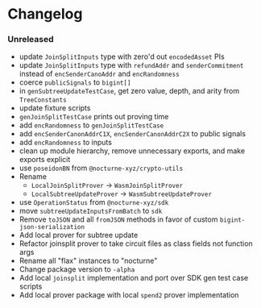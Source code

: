 # Changelog

### Unreleased

- update `JoinSplitInputs` type with zero'd out `encodedAsset` PIs
- update `JoinSplitInputs` type with `refundAddr` and `senderCommitment` instead of `encSenderCanoAddr` and `encRandomness`
- coerce `publicSignals` to `bigint[]`
- in `genSubtreeUpdateTestCase`, get zero value, depth, and arity from `TreeConstants`
- update fixture scripts
- `genJoinSplitTestCase` prints out proving time
- add `encRandomness` to `genJoinSplitTestCase`
- add `encSenderCanonAddrC1X`, `encSenderCanonAddrC2X` to public signals
- add `encRandomness` to inputs
- clean up module hierarchy, remove unnecessary exports, and make exports explicit
- use `poseidonBN` from `@nocturne-xyz/crypto-utils`
- Rename 
	- `LocalJoinSplitProver` -> `WasmJoinSplitProver`
	- `LocalSubtreeUpdateProver` -> `WasmSubtreeUpdateProver`
- use `OperationStatus` from `@nocturne-xyz/sdk`
- move `subtreeUpdateInputsFromBatch` to `sdk`
- Remove `toJSON` and all `fromJSON` methods in favor of custom `bigint-json-serialization`
- Add local prover for subtree update
- Refactor joinsplit prover to take circuit files as class fields not function args
- Rename all "flax" instances to "nocturne"
- Change package version to `-alpha`
- Add local `joinsplit` implementation and port over SDK gen test case scripts
- Add local prover package with local `spend2` prover implementation
